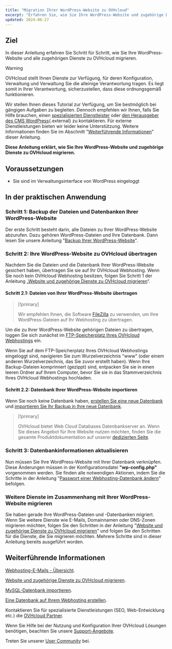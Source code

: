 ```yaml
---
title: "Migration Ihrer WordPress-Website zu OVHcloud"
excerpt: "Erfahren Sie, wie Sie Ihre WordPress-Website und zugehörige Dienste zu OVHcloud migrieren"
updated: 2024-06-27
---
```


## Ziel

In dieser Anleitung erfahren Sie Schritt für Schritt, wie Sie Ihre WordPress-Website und alle zugehörigen Dienste zu OVHcloud migrieren.

> [!warning]
>
> OVHcloud stellt Ihnen Dienste zur Verfügung, für deren Konfiguration, Verwaltung und Verwaltung Sie die alleinige Verantwortung tragen. Es liegt somit in Ihrer Verantwortung, sicherzustellen, dass diese ordnungsgemäß funktionieren.
>
> Wir stellen Ihnen dieses Tutorial zur Verfügung, um Sie bestmöglich bei gängigen Aufgaben zu begleiten. Dennoch empfehlen wir Ihnen, falls Sie Hilfe brauchen, einen [spezialisierten Dienstleister](/links/partner) oder [den Herausgeber des CMS WordPress](https://wordpress.com/de/support/){.external} zu kontaktieren. Für externe Dienstleistungen bieten wir leider keine Unterstützung. Weitere Informationen finden Sie im Abschnitt "[Weiterführende Informationen](#go-further)" dieser Anleitung.
>

**Diese Anleitung erklärt, wie Sie Ihre WordPress-Website und zugehörige Dienste zu OVHcloud migrieren.**

## Voraussetzungen

- Sie sind im Verwaltungsinterface von WordPress eingeloggt

## In der praktischen Anwendung

### Schritt 1: Backup der Dateien und Datenbanken Ihrer WordPress-Website

Der erste Schritt besteht darin, alle Dateien zu Ihrer WordPress-Website abzurufen. Dazu gehören WordPress-Dateien und Ihre Datenbank. Dann lesen Sie unsere Anleitung "[Backup Ihrer WordPress-Website](/pages/web_cloud/web_hosting/how_to_backup_your_wordpress)".

### Schritt 2: Ihre WordPress-Website zu OVHcloud übertragen

Nachdem Sie die Dateien und die Datenbank Ihrer WordPress-Website gesichert haben, übertragen Sie sie auf Ihr OVHcloud Webhosting. Wenn Sie noch kein OVHcloud Webhosting besitzen, folgen Sie Schritt 1 der Anleitung „[Website und zugehörige Dienste zu OVHcloud migrieren](/pages/web_cloud/web_hosting/hosting_migrating_to_ovh)“.

#### Schritt 2.1: Dateien von Ihrer WordPress-Website übertragen

> [!primary]
>
> Wir empfehlen Ihnen, die Software [FileZilla](/pages/web_cloud/web_hosting/ftp_filezilla_user_guide) zu verwenden, um Ihre WordPress-Dateien auf Ihr Webhosting zu übertragen.
>

Um die zu Ihrer WordPress-Website gehörigen Dateien zu übertragen, loggen Sie sich zunächst im [FTP-Speicherplatz Ihres OVHcloud Webhostings](/pages/web_cloud/web_hosting/ftp_connection) ein.

Wenn Sie auf dem FTP-Speicherplatz Ihres OVHcloud Webhostings eingeloggt sind, navigieren Sie zum Wurzelverzeichnis "www" (oder einem anderen Wurzelverzeichnis, das Sie zuvor erstellt haben). Wenn Ihre Backup-Dateien komprimiert (gezippt) sind, entpacken Sie sie in einen leeren Ordner auf Ihrem Computer, bevor Sie sie in das Stammverzeichnis Ihres OVHcloud Webhostings hochladen.

#### Schritt 2.2: Datenbank Ihrer WordPress-Website importieren

Wenn Sie noch keine Datenbank haben, [erstellen Sie eine neue Datenbank](/pages/web_cloud/web_hosting/sql_create_database) und [importieren Sie Ihr Backup in Ihre neue Datenbank](/pages/web_cloud/web_hosting/sql_importing_mysql_database).

> [!primary]
>
> OVHcloud bietet Web Cloud Databases Datenbankserver an. Wenn Sie dieses Angebot für Ihre Website nutzen möchten, finden Sie die gesamte Produktdokumentation auf unserer [dedizierten Seite](/links/web/databases).
>

### Schritt 3: Datenbankinformationen aktualisieren

Nun müssen Sie Ihre WordPress-Website mit Ihrer Datenbank verknüpfen. Diese Änderungen müssen in der Konfigurationsdatei **"wp-config.php"** vorgenommen werden. Sie finden alle notwendigen Aktionen, indem Sie die Schritte in der Anleitung "[Passwort einer Webhosting-Datenbank ändern](/pages/web_cloud/web_hosting/sql_change_password)" befolgen.

### Weitere Dienste im Zusammenhang mit Ihrer WordPress-Website migrieren

Sie haben gerade Ihre WordPress-Dateien und -Datenbanken migriert. Wenn Sie weitere Dienste wie E-Mails, Domainnamen oder DNS-Zonen migrieren möchten, folgen Sie den Schritten in der Anleitung "[Website und zugehörige Dienste zu OVHcloud migrieren](/pages/web_cloud/web_hosting/hosting_migrating_to_ovh)" und folgen Sie den Schritten für die Dienste, die Sie migrieren möchten. Mehrere Schritte sind in dieser Anleitung bereits ausgeführt worden.

## Weiterführende Informationen <a name="go-further"></a>

[Webhosting-E-Mails - Übersicht](/pages/web_cloud/email_and_collaborative_solutions/mx_plan/email_generalities).

[Website und zugehörige Dienste zu OVHcloud migrieren](/pages/web_cloud/web_hosting/hosting_migrating_to_ovh).

[MySQL-Datenbank importieren](/pages/web_cloud/web_hosting/sql_importing_mysql_database).

[Eine Datenbank auf Ihrem Webhosting erstellen](/pages/web_cloud/web_hosting/sql_create_database).
 
Kontaktieren Sie für spezialisierte Dienstleistungen (SEO, Web-Entwicklung etc.) die [OVHcloud Partner](/links/partner).
 
Wenn Sie Hilfe bei der Nutzung und Konfiguration Ihrer OVHcloud Lösungen benötigen, beachten Sie unsere [Support-Angebote](/links/support).
 
Treten Sie unserer [User Community](/links/community) bei.